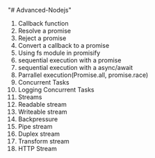 "# Advanced-Nodejs" 

1. Callback function
2. Resolve a promise
3. Reject a promise
4. Convert a callback to a promise
5. Using fs module in promisify
6. sequential execution with a promise
7. sequential execution with a async/await
8. Parrallel execution(Promise.all, promise.race)
9. Concurrent Tasks
10. Logging Concurrent Tasks
11. Streams
12. Readable stream
13. Writeable stream
14. Backpressure
15. Pipe stream
16. Duplex stream
17. Transform stream
18. HTTP Stream
